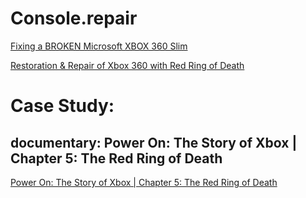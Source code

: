 # Console.repair
[Fixing a BROKEN Microsoft XBOX 360 Slim](https://youtu.be/A9R8OffTriw)

[Restoration & Repair of Xbox 360 with Red Ring of Death](https://youtu.be/sqkOr1Avv74)

# Case Study:
## documentary: Power On: The Story of Xbox | Chapter 5: The Red Ring of Death
[Power On: The Story of Xbox | Chapter 5: The Red Ring of Death](https://youtu.be/z2d6IMBS8oY)
